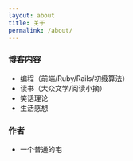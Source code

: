 ```yaml
---
layout: about
title: 关于
permalink: /about/
---
```


### 博客内容
- 编程（前端/Ruby/Rails/初级算法）
- 读书（大众文学/阅读小摘）
- 笑话理论
- 生活感想

### 作者

- 一个普通的宅
